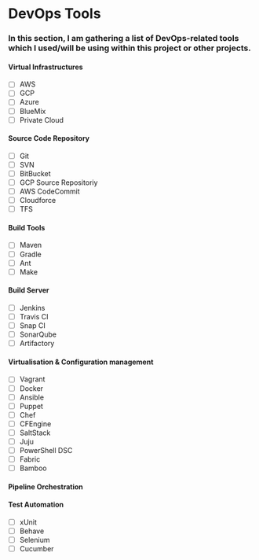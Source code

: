 # DevOps Tools 

### In this section, I am gathering a list of DevOps-related tools which I used/will be using within this project or other projects.

#### Virtual Infrastructures

- [ ] AWS
- [ ] GCP
- [ ] Azure
- [ ] BlueMix
- [ ] Private Cloud

#### Source Code Repository

- [ ] Git
- [ ] SVN
- [ ] BitBucket
- [ ] GCP Source Repositoriy
- [ ] AWS CodeCommit
- [ ] Cloudforce
- [ ] TFS

#### Build Tools

- [ ] Maven
- [ ] Gradle
- [ ] Ant
- [ ] Make

#### Build Server

- [ ] Jenkins
- [ ] Travis CI
- [ ] Snap CI
- [ ] SonarQube
- [ ] Artifactory

#### Virtualisation & Configuration management

- [ ] Vagrant
- [ ] Docker
- [ ] Ansible
- [ ] Puppet
- [ ] Chef
- [ ] CFEngine
- [ ] SaltStack
- [ ] Juju
- [ ] PowerShell DSC
- [ ] Fabric
- [ ] Bamboo

#### Pipeline Orchestration

#### Test Automation

- [ ] xUnit
- [ ] Behave
- [ ] Selenium
- [ ] Cucumber